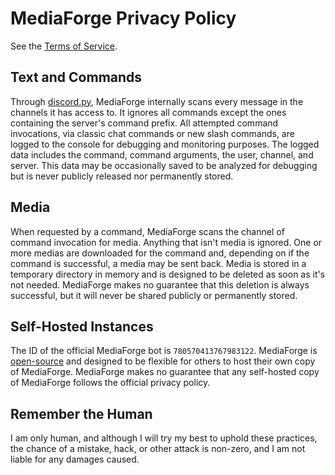 # MediaForge Privacy Policy

See the [Terms of Service](terms_of_service.md).

## Text and Commands

Through [discord.py](https://github.com/Rapptz/discord.py), MediaForge internally scans every message in the channels it
has access to. It ignores all commands
except the ones containing the server's command prefix. All attempted command invocations, via classic chat commands or
new slash commands, are logged to the console for debugging and monitoring purposes. The logged data includes the
command, command arguments, the user, channel, and server. This data may be occasionally saved to be analyzed for
debugging but is never publicly released nor permanently stored.

## Media

When requested by a command, MediaForge scans the channel of command invocation for media. Anything that isn't media is
ignored. One or more medias are downloaded for the command and, depending on if the command is successful, a media may
be sent back. Media is stored in a temporary directory in memory and is designed to be deleted as soon as it's not
needed. MediaForge makes no guarantee that this deletion is always successful, but it will never be shared publicly or
permanently stored.

## Self-Hosted Instances

The ID of the official MediaForge bot is `780570413767983122`. MediaForge
is [open-source](https://github.com/HexCodeFFF/mediaforge) and designed to be flexible for
others to host their own copy of MediaForge. MediaForge makes no guarantee that any self-hosted copy of MediaForge
follows the official privacy policy.

## Remember the Human

I am only human, and although I will try my best to uphold these practices, the chance of a mistake, hack, or other
attack is non-zero, and I am not liable for any damages caused.